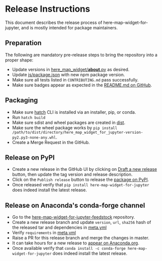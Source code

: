# Release Instructions
This document describes the release process of here-map-widget-for-jupyter, and is mostly intended for package maintainers.

## Preparation

The following are mandatory pre-release steps to bring the repository into a proper shape:

- Update versions in [here_map_widget/__about__.py](here_map_widget/__about__.py) as desired.
- Update [js/package.json](js/package.json) with new npm package version.  
- Make sure all tests listed in `CONTRIBUTING.md` pass successfully.
- Make sure badges appear as expected in the [README.md on GitHub](https://github.com/heremaps/here-map-widget-for-jupyter/blob/master/README.md).

## Packaging
- Make sure [hatch](https://hatch.pypa.io/1.13/) CLI is installed via an installer, pip, or conda.
- Run `hatch build`
- Make sure sdist and wheel packages are created in [dist](dist/).
- Make sure the wheel package works by `pip install /path/to/dist/directory/here_map_widget_for_jupyter-version-py2.py3-none-any.whl`.
- Create a Merge Request in the GitHub.

## Release on PyPI

- Create a new release in the GitHub UI by clicking on [Draft a new release](https://github.com/heremaps/here-map-widget-for-jupyter/releases/new) button, then update the tag version and release description.
- Click on the `Publish release` button to release the [package on PyPI](https://pypi.org/project/here-map-widget-for-jupyter/).
- Once released verify that `pip install here-map-widget-for-jupyter` does indeed install the latest release.

## Release on Anaconda's conda-forge channel

- Go to the [here-map-widget-for-jupyter-feedstock](https://github.com/conda-forge/here-map-widget-for-jupyter-feedstock) repository.
- Create a new release branch and update `version`, `url`, `sha256` hash of the released tar and dependencies in [meta.yml](https://github.com/conda-forge/here-map-widget-for-jupyter-feedstock/blob/master/recipe/meta.yaml)
- Verify `requirements` in [meta.yml](https://github.com/conda-forge/here-map-widget-for-jupyter-feedstock/blob/master/recipe/meta.yaml)
- Raise a PR for this release branch and merge the changes in master.
- It can take hours for a new release to [appear on Anaconda.org](https://anaconda.org/conda-forge/here-map-widget-for-jupyter).
- Once available verify that `conda install -c conda-forge here-map-widget-for-jupyter` does indeed install the latest release.
